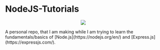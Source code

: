 # NodeJS-Tutorials

<p align="center">
  <img src="https://user-images.githubusercontent.com/67494727/162748096-a5162075-0985-4d53-abff-be678e5ddf96.png">
</p>
A personal repo, that I am making while I am trying to learn the fundamentals/basics of [Node.js](https://nodejs.org/en/) and [Express.js](https://expressjs.com/).
